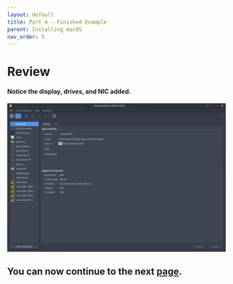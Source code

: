```yaml
---
layout: default
title: Part 4 - Finished Example
parent: Installing macOS
nav_order: 5
---
```


# Review
#### Notice the display, drives, and NIC added.

<p align="center">
  <img src="../../assets/VManExampleReadyToInstall.png">
</p>

## You can now continue to the next <a href="05-Installation.html">page</a>.